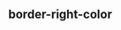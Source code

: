 ## border-right-color


<!-- CSSJSON.border-right-color.description -->

<!-- CSSJSON.border-right-color.syntax -->

<!-- CSSJSON.border-right-color.values -->

<!-- CSSJSON.border-right-color.defaultValue -->

<!-- CSSJSON.border-right-color.unixTags -->

<!-- CSSJSON.border-right-color.compatibility -->

<!-- CSSJSON.border-right-color.example -->

<!-- CSSJSON.border-right-color.reference -->
